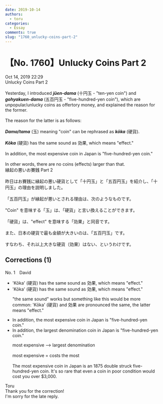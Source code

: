 ```yaml
---
date: 2019-10-14
authors:
  - toru
categories:
  - Essay
comments: true
slug: "1760_unlucky-coins-part-2"
---
```


# 【No. 1760】Unlucky Coins Part 2
<div class="date">Oct 14, 2019 22:29</div>
<div id="post"><div id="body_show_ori">
Unlucky Coins Part 2<br/><br/>Yesterday, I introduced <strong><em>jūen-dama</em></strong> (十円玉 - "ten-yen coin") and <strong><em>gohyakuen-dama</em></strong> (五百円玉 - "five-hundred-yen coin"), which are unpopular/unlucky coins as offertory money, and explained the reason for the former.<br/><br/>The reason for the latter is as follows:<br/><br/><strong><em>Dama/tama</em></strong> (玉) meaning "coin" can be rephrased as <strong><em>kōka</em></strong> (硬貨).<br/><br/><strong><em>Kōka</em></strong> (硬貨) has the same sound as 効果, which means "effect."<br/><br/>In addition, the most expensive coin in Japan is "five-hundred-yen coin."<br/><br/>In other words, there are no coins (effects) larger than that.
</div></div>

<!-- more -->

<div id="post_ja"><div id="body_show_mo">
縁起の悪いお賽銭 Part 2<br/><br/>昨日はお賽銭に縁起の悪い硬貨として「十円玉」と「五百円玉」を紹介し、「十円玉」の理由を説明しました。<br/><br/>「五百円玉」が縁起が悪いとされる理由は、次のようなものです。<br/><br/>"Coin" を意味する「玉」は、「硬貨」と言い換えることができます。<br/><br/>「硬貨」は、"effect" を意味する「効果」と同音です。<br/><br/>また、日本の硬貨で最も金額が大きいのは、「五百円玉」です。<br/><br/>すなわち、それ以上大きな硬貨（効果）はない、というわけです。
</div></div>

## Corrections (1)
<div id="block"><div class="first_name"> No. 1　<span class="just_name">David</span></div><div id="block2">
<ul class="correction_field">
<li class="incorrect">'Kōka' (硬貨) has the same sound as 効果, which means "effect."</li>
<li class="corrected correct">
'Kōka' (硬貨) has the same sound as 効果, which means "effect."
<p class="correction_comment">"the same sound" works but something like this would be more common: 'Kōka' (硬貨) and  効果 are pronounced the same, the latter means "effect."</p>
</li>
</ul>
<ul class="correction_field">
<li class="incorrect">In addition, the most expensive coin in Japan is "five-hundred-yen coin."</li>
<li class="corrected correct">
In addition, the largest denomination coin in Japan is "five-hundred-yen coin."
<p class="correction_comment">most expensive --&gt; largest denomination  <br/><br/>most expensive  = costs the most<br/><br/>The most expensive coin in Japan is an 1875 double struck five-hundred-yen coin. It's so rare that even a coin in poor condition would cost you over $3,000.</p>
</li>
</ul>
</div><div class="name"><span class="just_name">Toru</span><br>
Thank you for the correction!<br/>I'm sorry for the late reply.
</div>
</div>
